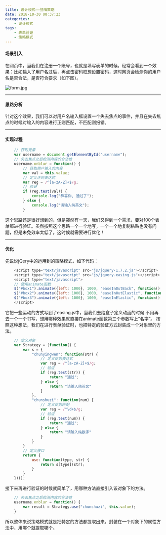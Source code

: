```yaml
---
title: 设计模式——登陆策略
date: 2018-10-30 00:37:23
categories:
	- 设计模式
tags: 
	- 表单验证
	- 策略模式
---
```


#### 场景引入
在网页中，当我们在注册一个账号，也就是填写表单的时候，经常会看到一个效果：比如输入了用户名过后，再点击密码框想设置密码，这时网页会检测你的用户名是否合法，是否符合要求（如下图）。

![form.jpg](https://i.loli.net/2019/12/02/ZKM6XcD4xLGAhi1.jpg)
<!-- more -->

______________________________________________________
#### 思路分析
针对这个效果，我们可以对用户名输入框设置一个失去焦点的事件，并且在失去焦点的时候对输入的内容进行正则匹配，不匹配则报错。
______________________________________________________
#### 实现过程
```javascript
	// 获取元素
	var username = document.getElementById("username");
	// 失去焦点之后检测内容的合法性
	username.onblur = function() {
		// 获取用户输入的内容
		var val = this.value;
		// 定义正则表达式
		var reg = /^[a-zA-Z]+$/g;
		// 验证
		if (reg.test(val)) {
			console.log("恭喜你, 通过了");
		} else {
			console.log("请输入纯英文");
		}
```
这个思路还是很好想到的，但是突然有一天，我们又得到一个需求，要对100个表单都进行验证。虽然按照这个思路一个一个地写，一个一个地复制粘贴也没有问题，但是未免效率太低了，这时候就需要进行优化！
______________________________________________________
#### 优化
先说说jQery中的运用到的策略模式，如下代码：
```javascript
    <script type="text/javascript" src="js/jquery-1.7.2.js"></script>
    <script type="text/javascript" src="js/jquery.easing.js"></script>
    <script type="text/javascript">
    // 使用animate函数
    $("#box1").animate({left: 1000}, 1000, "easeInOutBack", function() {});
    $("#box2").animate({left: 1000}, 1000, "easeInOutElastic", function() {});
    $("#box3").animate({left: 1000}, 1000, "easeInElastic", function() {});
    </script>
```
它把一些运动的方式写到了easing.js中，当我们去给盒子定义动画的时候
不用再去一个一个书写，想用哪种效果就直接在animate函数第三个参数写上“名字”。
按照这种想法，我们在进行表单验证时，也把特定的验证方式封装成一个对象里的方法。
```javascript
	// 定义对象
	var Strategy = (function() {
		var s = {
			"chunyingwen": function(str) {
				// 定义正则表达式
				var reg = /^[a-zA-Z]+$/g;
				// 验证
				if (reg.test(str)) {
					return "通过";
				} else {
					return "请输入纯英文"
				}
			},
			"chunshuzi": function(num) {
				// 定义正则匹配
				var reg = /^\d+$/g;
				// 验证
				if (reg.test(num)) {
					return "通过";
				} else {
					return "请输入纯数字"
				}
			}
		}
		// 定义接口
		return {
			use: function(type, str) {
				return s[type](str);
			}
		}
    })();
```
接下来再进行验证的时候就简单了，用哪种方法直接引入该对象下的方法。
```javascript
	// 失去焦点之后检测内容的合法性
	username.onblur = function() {
		var result = Strategy.use("chunshuzi", this.value);	
	}
```
所以整体来说策略模式就是把特定的方法都提取出来，封装在一个对象下的属性方法中，用哪个就提取哪个。